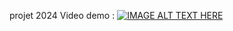 projet 2024
Video demo :
[![IMAGE ALT TEXT HERE](https://img.youtube.com/vi/-_rF3EGzge8/0.jpg )](https://www.youtube.com/watch?v=-_rF3EGzge8&ab_channel=Gameryan)
